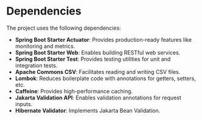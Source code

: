 # Dependencies

The project uses the following dependencies:

- **Spring Boot Starter Actuator**: Provides production-ready features like monitoring and metrics.
- **Spring Boot Starter Web**: Enables building RESTful web services.
- **Spring Boot Starter Test**: Provides testing utilities for unit and integration tests.
- **Apache Commons CSV**: Facilitates reading and writing CSV files.
- **Lombok**: Reduces boilerplate code with annotations for getters, setters, etc.
- **Caffeine**: Provides high-performance caching.
- **Jakarta Validation API**: Enables validation annotations for request inputs.
- **Hibernate Validator**: Implements Jakarta Bean Validation.
